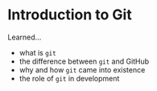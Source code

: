 # Introduction to Git

Learned...

- what is `git`
- the difference between `git` and GitHub
- why and how `git` came into existence
- the role of `git` in development

